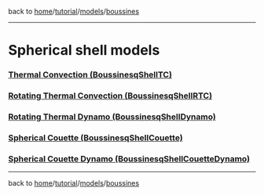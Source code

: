 back to [home](/)/[tutorial](/tutorial)/[models](/tutorial/tutorial-models)/[boussines](/tutorial/models/models-boussinesq)

---

# Spherical shell models

### [Thermal Convection (BoussinesqShellTC)](shell/models-boussinesq-shell-tc)

### [Rotating Thermal Convection (BoussinesqShellRTC)](shell/models-boussinesq-shell-rtc)

### [Rotating Thermal Dynamo (BoussinesqShellDynamo)](shell/models-boussinesq-shell-dynamo)

### [Spherical Couette (BoussinesqShellCouette)](shell/models-boussinesq-shell-couette)

### [Spherical Couette Dynamo (BoussinesqShellCouetteDynamo)](shell/models-boussinesq-shell-couettedynamo)

---

back to [home](/)/[tutorial](/tutorial)/[models](/tutorial/tutorial-models)/[boussines](/tutorial/models/models-boussinesq)
